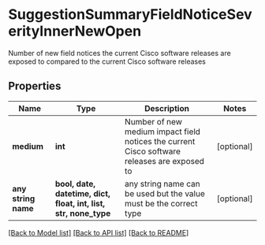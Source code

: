 # SuggestionSummaryFieldNoticeSeverityInnerNewOpen

Number of new field notices the current Cisco software releases are exposed to compared to the current Cisco software releases

## Properties
Name | Type | Description | Notes
------------ | ------------- | ------------- | -------------
**medium** | **int** | Number of new medium impact field notices the current Cisco software releases are exposed to | [optional] 
**any string name** | **bool, date, datetime, dict, float, int, list, str, none_type** | any string name can be used but the value must be the correct type | [optional]

[[Back to Model list]](../README.md#documentation-for-models) [[Back to API list]](../README.md#documentation-for-api-endpoints) [[Back to README]](../README.md)



